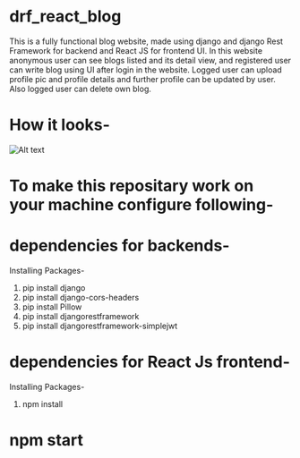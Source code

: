 # drf_react_blog
This is a  fully functional blog website, made using django and django Rest Framework for backend and React JS for frontend UI. In this website anonymous user can see blogs listed and its detail view, and registered user can write blog using UI  after login in the website. Logged user can upload profile pic and profile details and further profile can be updated by user. Also logged user can delete own blog.
# How it looks-
![Alt text](https://maurya20.github.io/amb_website/images/blog.gif)

# To make this repositary work on your machine configure following- 

# dependencies for backends-
Installing Packages-
1. pip install django
2. pip install django-cors-headers
3. pip install Pillow
4. pip install djangorestframework
5. pip install djangorestframework-simplejwt




# dependencies for React Js frontend-
Installing Packages-
1. npm install 

# npm start

